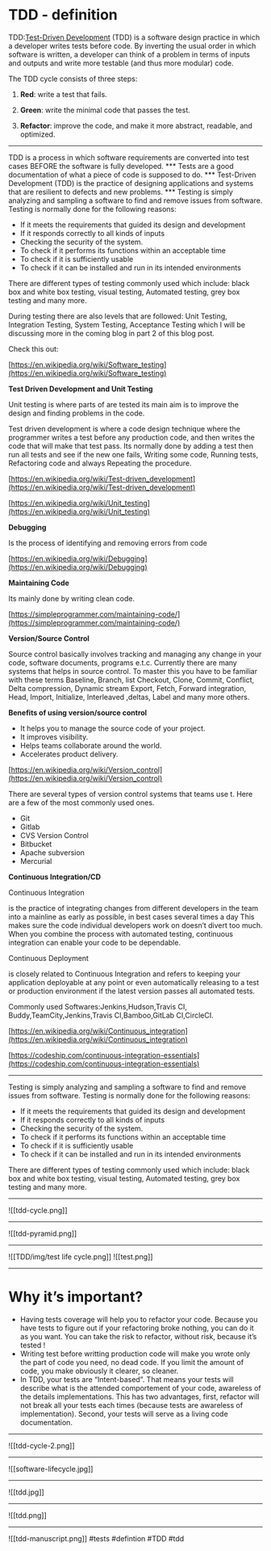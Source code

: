 # TDD - definition
TDD:[Test-Driven Development](https://semaphoreci.com/blog/test-driven-development) (TDD) is a software design practice in which a developer writes tests before code. By inverting the usual order in which software is written, a developer can think of a problem in terms of inputs and outputs and write more testable (and thus more modular) code.

The TDD cycle consists of three steps:

1.  **Red**: write a test that fails.
    
2.  **Green**: write the minimal code that passes the test.
    
3.  **Refactor**: improve the code, and make it more abstract, readable, and optimized.
<hr>
TDD is a process in which software requirements are converted into test cases BEFORE the software is fully developed.
***
Tests are a good documentation of what a piece of code is supposed to do.
***
Test-Driven Development (TDD) is the practice of designing applications and systems that are resilient to defects and new problems.
***
Testing is simply analyzing and sampling a software to find and remove issues from software. Testing is normally done for the following reasons:

-   If it meets the requirements that guided its design and development
-   If it responds correctly to all kinds of inputs
-   Checking the security of the system.
-   To check if it performs its functions within an acceptable time
-   To check if it is sufficiently usable
-   To check if it can be installed and run in its intended environments

There are different types of testing commonly used which include: black box and white box testing, visual testing, Automated testing, grey box testing and many more.

During testing there are also levels that are followed: Unit Testing, Integration Testing, System Testing, Acceptance Testing which I will be discussing more in the coming blog in part 2 of this blog post.

Check this out:

[https://en.wikipedia.org/wiki/Software_testing](https://en.wikipedia.org/wiki/Software_testing)

**Test Driven Development and Unit Testing**

Unit testing is where parts of are tested its main aim is to improve the design and finding problems in the code.

Test driven development is where a code design technique where the programmer writes a test before any production code, and then writes the code that will make that test pass. Its normally done by adding a test then run all tests and see if the new one fails, Writing some code, Running tests, Refactoring code and always Repeating the procedure.

[https://en.wikipedia.org/wiki/Test-driven_development](https://en.wikipedia.org/wiki/Test-driven_development)

[https://en.wikipedia.org/wiki/Unit_testing](https://en.wikipedia.org/wiki/Unit_testing)

**Debugging**

Is the process of identifying and removing errors from code

[https://en.wikipedia.org/wiki/Debugging](https://en.wikipedia.org/wiki/Debugging)

**Maintaining Code**

Its mainly done by writing clean code.

[https://simpleprogrammer.com/maintaining-code/](https://simpleprogrammer.com/maintaining-code/)

**Version/Source Control**

Source control basically involves tracking and managing any change in your code, software documents, programs e.t.c. Currently there are many systems that helps in source control. To master this you have to be familiar with these terms Baseline, Branch, list Checkout, Clone, Commit, Conflict, Delta compression, Dynamic stream Export, Fetch, Forward integration, Head, Import, Initialize, Interleaved ,deltas, Label and many more others.

**Benefits of using version/source control**

-   It helps you to manage the source code of your project.
-   It improves visibility.
-   Helps teams collaborate around the world.
-   Accelerates product delivery.

[https://en.wikipedia.org/wiki/Version_control](https://en.wikipedia.org/wiki/Version_control)

There are several types of version control systems that teams use t. Here are a few of the most commonly used ones.

-   Git
-   Gitlab
-   CVS Version Control
-   Bitbucket
-   Apache subversion
-   Mercurial

**Continuous Integration/CD**

Continuous Integration

is the practice of integrating changes from different developers in the team into a mainline as early as possible, in best cases several times a day This makes sure the code individual developers work on doesn’t divert too much. When you combine the process with automated testing, continuous integration can enable your code to be dependable.

Continuous Deployment

is closely related to Continuous Integration and refers to keeping your application deployable at any point or even automatically releasing to a test or production environment if the latest version passes all automated tests.

Commonly used Softwares:Jenkins,Hudson,Travis CI, Buddy,TeamCity,Jenkins,Travis CI,Bamboo,GitLab CI,CircleCI.

[https://en.wikipedia.org/wiki/Continuous_integration](https://en.wikipedia.org/wiki/Continuous_integration)

[https://codeship.com/continuous-integration-essentials](https://codeship.com/continuous-integration-essentials)
***
Testing is simply analyzing and sampling a software to find and remove issues from software. Testing is normally done for the following reasons:

-   If it meets the requirements that guided its design and development
-   If it responds correctly to all kinds of inputs
-   Checking the security of the system.
-   To check if it performs its functions within an acceptable time
-   To check if it is sufficiently usable
-   To check if it can be installed and run in its intended environments

There are different types of testing commonly used which include: black box and white box testing, visual testing, Automated testing, grey box testing and many more.
***
![[tdd-cycle.png]]
***
![[tdd-pyramid.png]]
***
![[TDD/img/test life cycle.png]]
![[test.png]]
***


# Why it’s important?

-   Having tests coverage will help you to refactor your code. Because you have tests to figure out if your refactoring broke nothing, you can do it as you want. You can take the risk to refactor, without risk, because it’s tested !
-   Writing test before writting production code will make you wrote only the part of code you need, no dead code. If you limit the amount of code, you make obviously it clearer, so cleaner.
-   In TDD, your tests are “Intent-based”. That means your tests will describe what is the attended comportement of your code, awareless of the details implementations. This has two advantages, first, refactor will not break all your tests each times (because tests are awareless of implementation). Second, your tests will serve as a living code documentation.

***



![[tdd-cycle-2.png]]
***
![[software-lifecycle.jpg]]
***
![[tdd.jpg]]
***
![[tdd.png]]
***
![[tdd-manuscript.png]]
#tests #defintion #TDD #tdd
